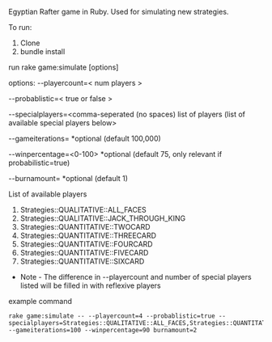 Egyptian Rafter game in Ruby. Used for simulating new strategies.

To run:

1. Clone
2. bundle install

run rake game:simulate [options]

options: 
  --playercount=< num players >
  
  --probablistic=< true or false >
  
  --specialplayers=<comma-seperated (no spaces) list of players (list of available special players below>
  
  --gameiterations=<numgames> *optional (default 100,000)
  
  --winpercentage=<0-100> *optional (default 75, only relevant if probabilistic=true)
  
  --burnamount=<numcardstoburn> *optional (default 1)
 
 
 List of available players
  1. Strategies::QUALITATIVE::ALL_FACES
  2. Strategies::QUALITATIVE::JACK_THROUGH_KING
  3. Strategies::QUANTITATIVE::TWOCARD
  4. Strategies::QUANTITATIVE::THREECARD
  5. Strategies::QUANTITATIVE::FOURCARD
  6. Strategies::QUANTITATIVE::FIVECARD
  7. Strategies::QUANTITATIVE::SIXCARD
  * Note - The difference in --playercount and number of special players listed will be filled in with reflexive players
   
example command
  ```
  rake game:simulate -- --playercount=4 --probablistic=true --specialplayers=Strategies::QUALITATIVE::ALL_FACES,Strategies::QUANTITATIVE::THREECARD --gameiterations=100 --winpercentage=90 burnamount=2
  ```
